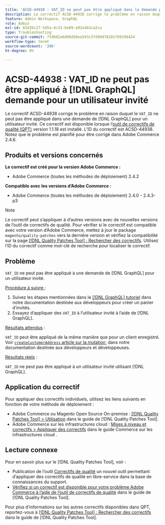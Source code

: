 ```yaml
---
title: 'ACSD-44938 : VAT_ID ne peut pas être appliqué dans la demande pour  [!DNL GraphQL]  utilisateur invité'
description: Le correctif ACSD-44938 corrige le problème en raison duquel « VAT_ID » ne peut pas être appliqué dans une demande  [!DNL GraphQL] ’un utilisateur invité. Ce correctif est disponible lorsque l’outil [Outil de correctifs de la qualité (QPT)](https://experienceleague.adobe.com/fr/docs/commerce-operations/tools/quality-patches-tool/quality-patches-tool-to-self-serve-quality-patches) 1.1.18 est installé. L’ID du correctif est ACSD-44938. Notez que le problème est planifié pour être corrigé dans Adobe Commerce 2.4.6.
feature: Admin Workspace, GraphQL
role: Admin
exl-id: 62d36c27-545a-4c32-be69-a92e4b3ca2ca
type: Troubleshooting
source-git-commit: 7fdb02a6d89d50ea593c5fd99d78101f89198424
workflow-type: tm+mt
source-wordcount: '396'
ht-degree: 0%

---
```


# ACSD-44938 : VAT_ID ne peut pas être appliqué à [!DNL GraphQL] demande pour un utilisateur invité

Le correctif ACSD-44938 corrige le problème en raison duquel le `VAT_ID` ne peut pas être appliqué dans une demande de [!DNL GraphQL] pour un utilisateur invité. Ce correctif est disponible lorsque l’[outil de correctifs de qualité (QPT)](https://experienceleague.adobe.com/fr/docs/commerce-operations/tools/quality-patches-tool/quality-patches-tool-to-self-serve-quality-patches) version 1.1.18 est installé. L’ID du correctif est ACSD-44938. Notez que le problème est planifié pour être corrigé dans Adobe Commerce 2.4.6.

## Produits et versions concernés

**Le correctif est créé pour la version Adobe Commerce :**

* Adobe Commerce (toutes les méthodes de déploiement) 2.4.2

**Compatible avec les versions d’Adobe Commerce :**

* Adobe Commerce (toutes les méthodes de déploiement) 2.4.0 - 2.4.3-p3

>[!NOTE]
>
>Le correctif peut s’appliquer à d’autres versions avec de nouvelles versions de l’outil de correctifs de qualité. Pour vérifier si le correctif est compatible avec votre version d’Adobe Commerce, mettez à jour le package `magento/quality-patches` vers la dernière version et vérifiez la compatibilité sur la page [[!DNL Quality Patches Tool] : Rechercher des correctifs](https://experienceleague.adobe.com/fr/docs/commerce-operations/tools/quality-patches-tool/quality-patches-tool-to-self-serve-quality-patches). Utilisez l’ID du correctif comme mot-clé de recherche pour localiser le correctif.

## Problème

`VAT_ID` ne peut pas être appliqué à une demande de [!DNL GraphQL] pour un utilisateur invité.

<u>Procédure à suivre </u> :

1. Suivez les étapes mentionnées dans le [[!DNL GraphQL] tutoriel](https://developer.adobe.com/commerce/webapi/graphql/tutorials/checkout/) dans notre documentation destinée aux développeurs pour créer un panier d’invités.
1. Essayez d’appliquer des `VAT_ID` à l’utilisateur invité à l’aide de [!DNL GraphQL].

<u>Résultats attendus</u> :

`VAT_ID` peut être appliqué de la même manière que pour un client enregistré. Voir [`createCustomerAddress` article sur la mutation &#x200B;](https://developer.adobe.com/commerce/webapi/graphql/schema/customer/mutations/create-address/) dans notre documentation destinée aux développeurs et développeuses.

<u>Résultats réels</u> :

`VAT_ID` ne peut pas être appliqué à un utilisateur invité utilisant [!DNL GraphQL].

## Application du correctif

Pour appliquer des correctifs individuels, utilisez les liens suivants en fonction de votre méthode de déploiement :

* Adobe Commerce ou Magento Open Source On-premise : [[!DNL Quality Patches Tool] > Utilisation](/help/tools/quality-patches-tool/usage.md) dans le guide de [!DNL Quality Patches Tool].
* Adobe Commerce sur les infrastructures cloud : [Mises à niveau et correctifs > Appliquer des correctifs](https://experienceleague.adobe.com/docs/commerce-cloud-service/user-guide/develop/upgrade/apply-patches.html?lang=fr) dans le guide Commerce sur les infrastructures cloud .

## Lecture connexe

Pour en savoir plus sur le [!DNL Quality Patches Tool], voir :

* Publication de l’outil [Correctifs de qualité](https://experienceleague.adobe.com/fr/docs/commerce-operations/tools/quality-patches-tool/quality-patches-tool-to-self-serve-quality-patches) un nouvel outil permettant d’appliquer des correctifs de qualité en libre-service dans la base de connaissances du support.
* [Vérifiez si un correctif est disponible pour votre problème Adobe Commerce à l’aide de l’outil de correctifs de qualité](/help/tools/quality-patches-tool/patches-available-in-qpt/check-patch-for-magento-issue-with-magento-quality-patches.md) dans le guide de [!DNL Quality Patches Tool].

Pour plus d’informations sur les autres correctifs disponibles dans QPT, reportez-vous à [[!DNL Quality Patches Tool] : Rechercher des correctifs](https://experienceleague.adobe.com/tools/commerce-quality-patches/index.html?lang=fr) dans le guide de [!DNL Quality Patches Tool].

